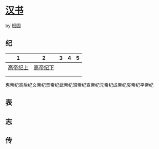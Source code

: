 # [汉书](http://so.gushiwen.org/guwen/book_40.aspx)

by [班固](http://so.gushiwen.org/author_398.aspx)

## 纪

| 1               | 2               | 3    | 4    | 5    |
| --------------- | --------------- | ---- | ---- | ---- |
| [高帝纪上](高帝纪上.md) | [高帝纪下](高帝纪下.md) |      |      |      |
|                 |                 |      |      |      |
|                 |                 |      |      |      |

惠帝纪高后纪文帝纪景帝纪武帝纪昭帝纪宣帝纪元帝纪成帝纪哀帝纪平帝纪

## 表



## 志



## 传